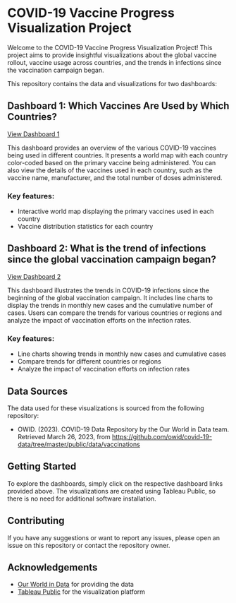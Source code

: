 # COVID-19 Vaccine Progress Visualization Project

Welcome to the COVID-19 Vaccine Progress Visualization Project! This project aims to provide insightful visualizations about the global vaccine rollout, vaccine usage across countries, and the trends in infections since the vaccination campaign began.

This repository contains the data and visualizations for two dashboards:

## Dashboard 1: Which Vaccines Are Used by Which Countries?

[View Dashboard 1](https://public.tableau.com/app/profile/kota.kobayashi7296/viz/Assignment_16803219176360/Dashboard1)

This dashboard provides an overview of the various COVID-19 vaccines being used in different countries. It presents a world map with each country color-coded based on the primary vaccine being administered. You can also view the details of the vaccines used in each country, such as the vaccine name, manufacturer, and the total number of doses administered.

### Key features:

- Interactive world map displaying the primary vaccines used in each country
- Vaccine distribution statistics for each country

## Dashboard 2: What is the trend of infections since the global vaccination campaign began?

[View Dashboard 2](https://public.tableau.com/app/profile/kota.kobayashi7296/viz/Assignment_16803219176360/Dashboard2)

This dashboard illustrates the trends in COVID-19 infections since the beginning of the global vaccination campaign. It includes line charts to display the trends in monthly new cases and the cumulative number of cases. Users can compare the trends for various countries or regions and analyze the impact of vaccination efforts on the infection rates.

### Key features:

- Line charts showing trends in monthly new cases and cumulative cases
- Compare trends for different countries or regions
- Analyze the impact of vaccination efforts on infection rates

## Data Sources

The data used for these visualizations is sourced from the following repository:

- OWID. (2023). COVID-19 Data Repository by the Our World in Data team. Retrieved March 26, 2023, from https://github.com/owid/covid-19-data/tree/master/public/data/vaccinations

## Getting Started

To explore the dashboards, simply click on the respective dashboard links provided above. The visualizations are created using Tableau Public, so there is no need for additional software installation.

## Contributing

If you have any suggestions or want to report any issues, please open an issue on this repository or contact the repository owner.


## Acknowledgements

- [Our World in Data](https://ourworldindata.org/coronavirus) for providing the data
- [Tableau Public](https://public.tableau.com/) for the visualization platform
